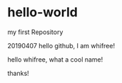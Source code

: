 # hello-world
my first Repository

20190407 
hello github, I am whifree!

hello whifree, what a cool name!

thanks!